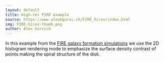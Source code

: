 ```yaml
---
layout: default
title: High-res FIRE example
source: https://www.alexbgurvi.ch/FIRE_hires/index.html 
img: FIRE-hires-thumb.png
author: Alex Gurvich
---
```

In this example from the [FIRE galaxy formation simulations](https://fire.northwestern.edu) we use the 2D histogram rendering mode to emphasize the surface density contrast of points making the spiral structure of the disk.